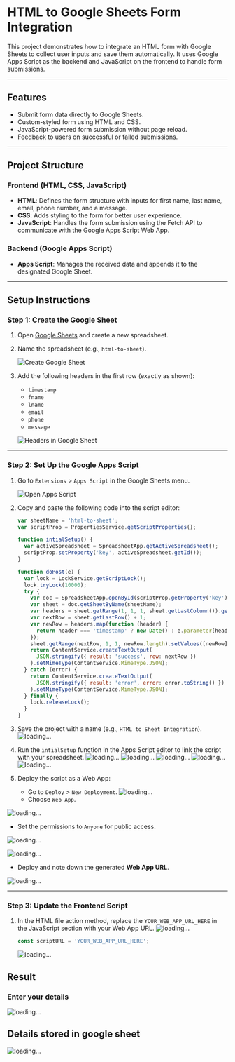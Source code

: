 # HTML to Google Sheets Form Integration

This project demonstrates how to integrate an HTML form with Google Sheets to collect user inputs and save them automatically. It uses Google Apps Script as the backend and JavaScript on the frontend to handle form submissions.

---

## Features

- Submit form data directly to Google Sheets.
- Custom-styled form using HTML and CSS.
- JavaScript-powered form submission without page reload.
- Feedback to users on successful or failed submissions.

---

## Project Structure

### Frontend (HTML, CSS, JavaScript)
- **HTML**: Defines the form structure with inputs for first name, last name, email, phone number, and a message.
- **CSS**: Adds styling to the form for better user experience.
- **JavaScript**: Handles the form submission using the Fetch API to communicate with the Google Apps Script Web App.

### Backend (Google Apps Script)
- **Apps Script**: Manages the received data and appends it to the designated Google Sheet.

---

## Setup Instructions

### Step 1: Create the Google Sheet

1. Open [Google Sheets](https://sheets.google.com) and create a new spreadsheet.
2. Name the spreadsheet (e.g., `html-to-sheet`).

   ![Create Google Sheet](https://github.com/AkashKobal/html-to-google-sheet/blob/main/Screenshots/Screenshot%202024-12-02%20011600322.png)

3. Add the following headers in the first row (exactly as shown):
   - `timestamp`
   - `fname`
   - `lname`
   - `email`
   - `phone`
   - `message`

   ![Headers in Google Sheet](https://github.com/AkashKobal/html-to-google-sheet/blob/main/Screenshots/Screenshot%202024-12-02%20011321.png)

---

### Step 2: Set Up the Google Apps Script

1. Go to `Extensions` > `Apps Script` in the Google Sheets menu.

   ![Open Apps Script](https://github.com/AkashKobal/html-to-google-sheet/blob/main/Screenshots/Screenshot%202024-12-02%20011428.png)

2. Copy and paste the following code into the script editor:

   ```javascript
   var sheetName = 'html-to-sheet';
   var scriptProp = PropertiesService.getScriptProperties();

   function intialSetup() {
     var activeSpreadsheet = SpreadsheetApp.getActiveSpreadsheet();
     scriptProp.setProperty('key', activeSpreadsheet.getId());
   }

   function doPost(e) {
     var lock = LockService.getScriptLock();
     lock.tryLock(10000);
     try {
       var doc = SpreadsheetApp.openById(scriptProp.getProperty('key'));
       var sheet = doc.getSheetByName(sheetName);
       var headers = sheet.getRange(1, 1, 1, sheet.getLastColumn()).getValues()[0];
       var nextRow = sheet.getLastRow() + 1;
       var newRow = headers.map(function (header) {
         return header === 'timestamp' ? new Date() : e.parameter[header] || '';
       });
       sheet.getRange(nextRow, 1, 1, newRow.length).setValues([newRow]);
       return ContentService.createTextOutput(
         JSON.stringify({ result: 'success', row: nextRow })
       ).setMimeType(ContentService.MimeType.JSON);
     } catch (error) {
       return ContentService.createTextOutput(
         JSON.stringify({ result: 'error', error: error.toString() })
       ).setMimeType(ContentService.MimeType.JSON);
     } finally {
       lock.releaseLock();
     }
   }


5. Save the project with a name (e.g., `HTML to Sheet Integration`).
![loading...](https://github.com/AkashKobal/html-to-google-sheet/blob/main/Screenshots/Screenshot%202024-12-02%20011620.png)

7. Run the `intialSetup` function in the Apps Script editor to link the script with your spreadsheet.
![loading...](https://github.com/AkashKobal/html-to-google-sheet/blob/main/Screenshots/Screenshot%202024-12-02%20011632.png)
![loading...](https://github.com/AkashKobal/html-to-google-sheet/blob/main/Screenshots/Screenshot%202024-12-02%20011641.png)
![loading...](https://github.com/AkashKobal/html-to-google-sheet/blob/main/Screenshots/Screenshot%202024-12-02%20011700.png)
![loading...](https://github.com/AkashKobal/html-to-google-sheet/blob/main/Screenshots/Screenshot%202024-12-02%20011708.png)
![loading...](https://github.com/AkashKobal/html-to-google-sheet/blob/main/Screenshots/Screenshot%202024-12-02%20011730.png)

9. Deploy the script as a Web App:
   - Go to `Deploy` > `New Deployment`.
     ![loading...](https://github.com/AkashKobal/html-to-google-sheet/blob/main/Screenshots/Screenshot%202024-12-02%20011757.png)
   - Choose `Web App`.
     
![loading...](https://github.com/AkashKobal/html-to-google-sheet/blob/main/Screenshots/Screenshot%202024-12-02%20011809.png)
   - Set the permissions to `Anyone` for public access.
     
![loading...](https://github.com/AkashKobal/html-to-google-sheet/blob/main/Screenshots/Screenshot%202024-12-02%20011837.png)
     
![loading...](https://github.com/AkashKobal/html-to-google-sheet/blob/main/Screenshots/Screenshot%202024-12-02%20011852.png)
   - Deploy and note down the generated **Web App URL**.
     
![loading...](https://github.com/AkashKobal/html-to-google-sheet/blob/main/Screenshots/Screenshot%202024-12-02%20011929.png)

---

### Step 3: Update the Frontend Script
1. In the HTML file action method, replace the  `YOUR_WEB_APP_URL_HERE` in the JavaScript section with your Web App URL.
   ![loading...](https://github.com/AkashKobal/html-to-google-sheet/blob/main/Screenshots/Screenshot%202024-12-02%20014454.png)

   ```javascript
   const scriptURL = 'YOUR_WEB_APP_URL_HERE';
   ```
   ![loading...](https://github.com/AkashKobal/html-to-google-sheet/blob/main/Screenshots/Screenshot%202024-12-02%20014448.png)

## Result
### Enter your details
![loading...](https://github.com/AkashKobal/html-to-google-sheet/blob/main/Screenshots/Screenshot%202024-12-02%20012210.png)

## Details stored in google sheet
![loading...](https://github.com/AkashKobal/html-to-google-sheet/blob/main/Screenshots/Screenshot%202024-12-02%20012222.png)
